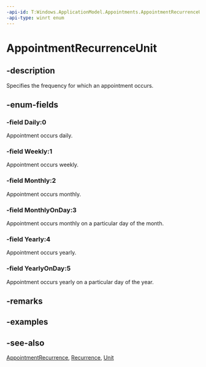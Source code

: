 ```yaml
---
-api-id: T:Windows.ApplicationModel.Appointments.AppointmentRecurrenceUnit
-api-type: winrt enum
---
```


<!-- Enumeration syntax
public enum Windows.ApplicationModel.Appointments.AppointmentRecurrenceUnit : int
-->

# AppointmentRecurrenceUnit

## -description
Specifies the frequency for which an appointment occurs.

## -enum-fields
### -field Daily:0
Appointment occurs daily.

### -field Weekly:1
Appointment occurs weekly.

### -field Monthly:2
Appointment occurs monthly.

### -field MonthlyOnDay:3
Appointment occurs monthly on a particular day of the month.

### -field Yearly:4
Appointment occurs yearly.

### -field YearlyOnDay:5
Appointment occurs yearly on a particular day of the year.


## -remarks

## -examples

## -see-also
[AppointmentRecurrence](appointmentrecurrence.md), [Recurrence](appointment_recurrence.md), [Unit](appointmentrecurrence_unit.md)